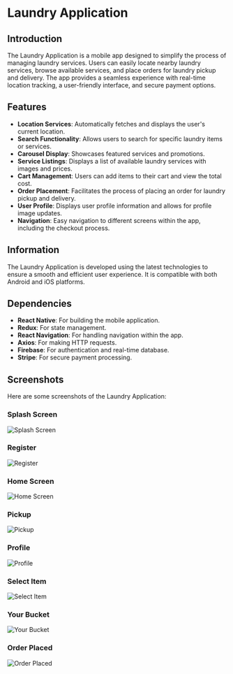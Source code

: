 # Laundry Application

## Introduction

The Laundry Application is a mobile app designed to simplify the process of managing laundry services. Users can easily locate nearby laundry services, browse available services, and place orders for laundry pickup and delivery. The app provides a seamless experience with real-time location tracking, a user-friendly interface, and secure payment options.

## Features

- **Location Services**: Automatically fetches and displays the user's current location.
- **Search Functionality**: Allows users to search for specific laundry items or services.
- **Carousel Display**: Showcases featured services and promotions.
- **Service Listings**: Displays a list of available laundry services with images and prices.
- **Cart Management**: Users can add items to their cart and view the total cost.
- **Order Placement**: Facilitates the process of placing an order for laundry pickup and delivery.
- **User Profile**: Displays user profile information and allows for profile image updates.
- **Navigation**: Easy navigation to different screens within the app, including the checkout process.

## Information

The Laundry Application is developed using the latest technologies to ensure a smooth and efficient user experience. It is compatible with both Android and iOS platforms.

## Dependencies

- **React Native**: For building the mobile application.
- **Redux**: For state management.
- **React Navigation**: For handling navigation within the app.
- **Axios**: For making HTTP requests.
- **Firebase**: For authentication and real-time database.
- **Stripe**: For secure payment processing.

## Screenshots

Here are some screenshots of the Laundry Application:

### Splash Screen
![Splash Screen](./Laundry/screenshorts/splashscreen.jpg)

### Register
![Register](./Laundry/screenshorts/Registor.jpg)


### Home Screen
![Home Screen](./Laundry/screenshorts/Home.jpg)


### Pickup
![Pickup](./Laundry/screenshorts/Pickup%20Detail.jpg)

### Profile
![Profile](./Laundry/screenshorts/profile.jpg)


### Select Item
![Select Item](./Laundry/screenshorts/selectItem.jpg)


### Your Bucket
![Your Bucket](./Laundry/screenshorts/your%20bucket.jpg)

### Order Placed
![Order Placed](./Laundry/screenshorts/orderplaced.jpg)
